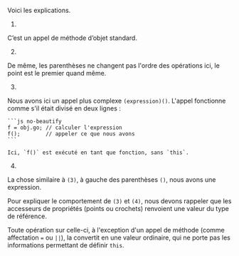 
Voici les explications.

1.
C’est un appel de méthode d’objet standard.

2.
De même, les parenthèses ne changent pas l'ordre des opérations ici, le point est le premier quand même.

3.
Nous avons ici un appel plus complexe `(expression)()`.
L'appel fonctionne comme s'il était divisé en deux lignes :

    ```js no-beautify
    f = obj.go; // calculer l'expression
    f();        // appeler ce que nous avons
    ```

    Ici, `f()` est exécuté en tant que fonction, sans `this`.

4.
La chose similaire à `(3)`, à gauche des parenthèses `()`, nous avons une expression.

Pour expliquer le comportement de `(3)` et `(4)`, nous devons rappeler que les accesseurs de propriétés (points ou crochets) renvoient une valeur du type de référence.

Toute opération sur celle-ci, à l'exception d'un appel de méthode (comme affectation `=` ou `||`), la convertit en une valeur ordinaire, qui ne porte pas les informations permettant de définir `this`.


